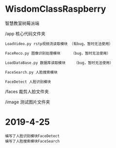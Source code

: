 # WisdomClassRaspberry
智慧教室树莓派端

/app 核心代码文件夹

	LoadVideo.py rstp视频流读取模块 （有bug，暂时无法使用）

	FaceReco.py 图像识别处理模块     （bug，暂时无法使用）

	LoadDataBase.py 数据库读取模块    （bug，暂时无法使用）

	FaceSearch.py 人脸搜索模块

	FaceDetect 人脸识别模块

/faces 裁剪人脸文件夹

/image 测试图片文件夹


# 2019-4-25
	
	编写了人脸识别模块FaceDetect
	编写了人脸搜索模块FaceSearch



